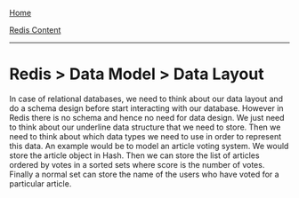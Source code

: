 [Home](../../index.md)

[Redis Content](../Redis.md)
___

# Redis > Data Model > Data Layout

In case of relational databases, we need to think about our data layout and do a schema design before start interacting with our database. However in Redis there is no schema and hence no need for data design. We just need to think about our underline data structure that we need to store. Then we need to think about which data types we need to use in order to represent this data. An example would be to model an article voting system. We would store the article object in Hash. Then we can store the list of articles ordered by votes in a sorted sets where score is the number of votes. Finally a normal set can store the name of the users who have voted for a particular article.